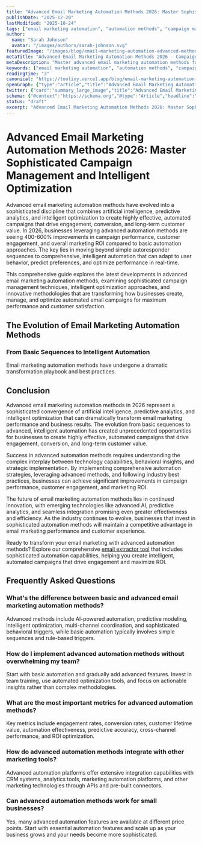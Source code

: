 ```yaml
---
title: "Advanced Email Marketing Automation Methods 2026: Master Sophisticated Campaign Management and Intelligent Optimization"
publishDate: "2025-12-20"
lastModified: "2025-10-24"
tags: ["email marketing automation", "automation methods", "campaign management", "email automation", "marketing automation"]
author:
  name: "Sarah Johnson"
  avatar: "/images/authors/sarah-johnson.svg"
featuredImage: "/images/blog/email-marketing-automation-advanced-methods-2026.svg"
metaTitle: "Advanced Email Marketing Automation Methods 2026 - Campaign Management"
metaDescription: "Master advanced email marketing automation methods for 2026. Learn sophisticated campaign management and intelligent optimization techniques."
keywords: ["email marketing automation", "automation methods", "campaign management", "email automation", "marketing automation", "email campaigns"]
readingTime: "3"
canonical: "https://toolixy.vercel.app/blog/email-marketing-automation-advanced-methods-2026"
openGraph: {"type":"article","title":"Advanced Email Marketing Automation Methods 2026 - Campaign Management","description":"Master advanced email marketing automation methods for 2026. Learn sophisticated campaign management and intelligent optimization techniques.","image":"/images/blog/email-marketing-automation-advanced-methods-2026.svg","url":"https://toolixy.vercel.app/blog/email-marketing-automation-advanced-methods-2026","siteName":"toolixy","locale":"en_US"}
twitter: {"card":"summary_large_image","title":"Advanced Email Marketing Automation Methods 2026 - Campaign Management","description":"Master advanced email marketing automation methods for 2026. Learn sophisticated campaign management and intelligent optimization techniques.","image":"/images/blog/email-marketing-automation-advanced-methods-2026.svg","creator":"@toolixy","site":"@toolixy"}
schema: {"@context":"https://schema.org","@type":"Article","headline":"Advanced Email Marketing Automation Methods 2026: Master Sophisticated Campaign Management and Intelligent Optimization","description":"Master advanced email marketing automation methods for 2026. Learn sophisticated campaign management and intelligent optimization techniques.","image":"/images/blog/email-marketing-automation-advanced-methods-2026.svg","author":{"@type":"Person","name":"Sarah Johnson"},"publisher":{"@type":"Organization","name":"toolixy","logo":{"@type":"ImageObject","url":"https://toolixy.com/logo.png"}},"datePublished":"2024-12-20","dateModified":"2025-10-21","mainEntityOfPage":{"@type":"WebPage","@id":"https://toolixy.vercel.app/blog/email-marketing-automation-advanced-methods-2026"}}
status: "draft"
excerpt: "Advanced Email Marketing Automation Methods 2026: Master Sophisticated Campaign Management and Intelligent Optimization Advanced email marketing automation..."
---
```







# Advanced Email Marketing Automation Methods 2026: Master Sophisticated Campaign Management and Intelligent Optimization

Advanced email marketing automation methods have evolved into a sophisticated discipline that combines artificial intelligence, predictive analytics, and intelligent optimization to create highly effective, automated campaigns that drive engagement, conversion, and long-term customer value. In 2026, businesses leveraging advanced automation methods are seeing 400-600% improvements in campaign performance, customer engagement, and overall marketing ROI compared to basic automation approaches. The key lies in moving beyond simple autoresponder sequences to comprehensive, intelligent automation that can adapt to user behavior, predict preferences, and optimize performance in real-time.

This comprehensive guide explores the latest developments in advanced email marketing automation methods, examining sophisticated campaign management techniques, intelligent optimization approaches, and innovative methodologies that are transforming how businesses create, manage, and optimize automated email campaigns for maximum performance and customer satisfaction.

## The Evolution of Email Marketing Automation Methods

### From Basic Sequences to Intelligent Automation

Email marketing automation methods have undergone a dramatic transformation playbook and best practices.

## Conclusion

Advanced email marketing automation methods in 2026 represent a sophisticated convergence of artificial intelligence, predictive analytics, and intelligent optimization that can dramatically transform email marketing performance and business results. The evolution from basic sequences to advanced, intelligent automation has created unprecedented opportunities for businesses to create highly effective, automated campaigns that drive engagement, conversion, and long-term customer value.

Success in advanced automation methods requires understanding the complex interplay between technology capabilities, behavioral insights, and strategic implementation. By implementing comprehensive automation strategies, leveraging advanced methods, and following industry best practices, businesses can achieve significant improvements in campaign performance, customer engagement, and marketing ROI.

The future of email marketing automation methods lies in continued innovation, with emerging technologies like advanced AI, predictive analytics, and seamless integration promising even greater effectiveness and efficiency. As the industry continues to evolve, businesses that invest in sophisticated automation methods will maintain a competitive advantage in email marketing performance and customer experience.

Ready to transform your email marketing with advanced automation methods? Explore our comprehensive [email extractor tool](/tools/email-extractor) that includes sophisticated automation capabilities, helping you create intelligent, automated campaigns that drive engagement and maximize ROI.

## Frequently Asked Questions

### What's the difference between basic and advanced email marketing automation methods?

Advanced methods include AI-powered automation, predictive modeling, intelligent optimization, multi-channel coordination, and sophisticated behavioral triggers, while basic automation typically involves simple sequences and rule-based triggers.

### How do I implement advanced automation methods without overwhelming my team?

Start with basic automation and gradually add advanced features. Invest in team training, use automated optimization tools, and focus on actionable insights rather than complex methodologies.

### What are the most important metrics for advanced automation methods?

Key metrics include engagement rates, conversion rates, customer lifetime value, automation effectiveness, predictive accuracy, cross-channel performance, and ROI optimization.

### How do advanced automation methods integrate with other marketing tools?

Advanced automation platforms offer extensive integration capabilities with CRM systems, analytics tools, marketing automation platforms, and other marketing technologies through APIs and pre-built connectors.

### Can advanced automation methods work for small businesses?

Yes, many advanced automation features are available at different price points. Start with essential automation features and scale up as your business grows and your needs become more sophisticated.
